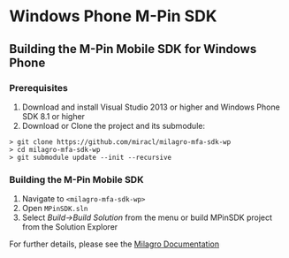 # Windows Phone M-Pin SDK

## Building the M-Pin Mobile SDK for Windows Phone

### Prerequisites

1. Download and install Visual Studio 2013 or higher and Windows Phone SDK 8.1 or higher
1. Download or Clone the project and its submodule:
```
> git clone https://github.com/miracl/milagro-mfa-sdk-wp
> cd milagro-mfa-sdk-wp
> git submodule update --init --recursive
```

### Building the M-Pin Mobile SDK

1. Navigate to `<milagro-mfa-sdk-wp>`
1. Open `MPinSDK.sln`
1. Select *Build->Build Solution* from the menu or build MPinSDK project from the Solution Explorer

For further details, please see the [Milagro Documentation](http://docs.milagro.io)
